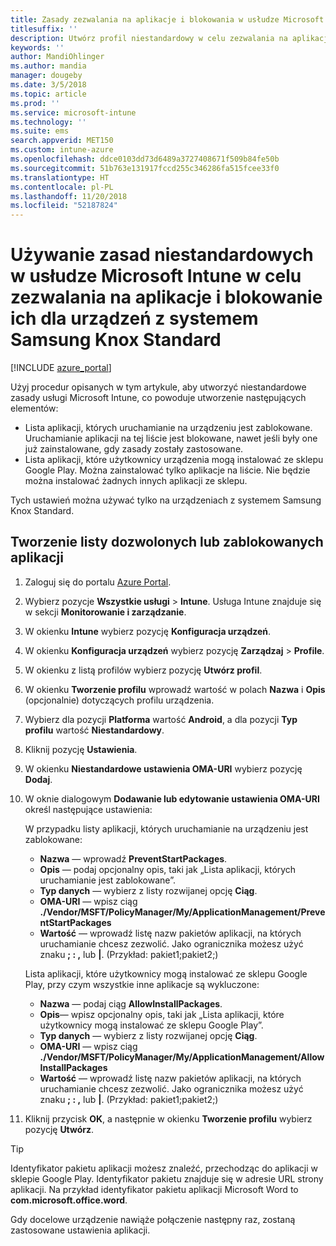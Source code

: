 ```yaml
---
title: Zasady zezwalania na aplikacje i blokowania w usłudze Microsoft Intune dla systemu Samsung Knox
titlesuffix: ''
description: Utwórz profil niestandardowy w celu zezwalania na aplikacje i blokowanie ich na urządzeniach z systemem Samsung Knox Standard.
keywords: ''
author: MandiOhlinger
ms.author: mandia
manager: dougeby
ms.date: 3/5/2018
ms.topic: article
ms.prod: ''
ms.service: microsoft-intune
ms.technology: ''
ms.suite: ems
search.appverid: MET150
ms.custom: intune-azure
ms.openlocfilehash: ddce0103dd73d6489a3727408671f509b84fe50b
ms.sourcegitcommit: 51b763e131917fccd255c346286fa515fcee33f0
ms.translationtype: HT
ms.contentlocale: pl-PL
ms.lasthandoff: 11/20/2018
ms.locfileid: "52187824"
---
```

# <a name="use-custom-policies-in-microsoft-intune-to-allow-and-block-apps-for-samsung-knox-standard-devices"></a>Używanie zasad niestandardowych w usłudze Microsoft Intune w celu zezwalania na aplikacje i blokowanie ich dla urządzeń z systemem Samsung Knox Standard 

[!INCLUDE [azure_portal](./includes/azure_portal.md)]

Użyj procedur opisanych w tym artykule, aby utworzyć niestandardowe zasady usługi Microsoft Intune, co powoduje utworzenie następujących elementów:

- Lista aplikacji, których uruchamianie na urządzeniu jest zablokowane. Uruchamianie aplikacji na tej liście jest blokowane, nawet jeśli były one już zainstalowane, gdy zasady zostały zastosowane.
- Lista aplikacji, które użytkownicy urządzenia mogą instalować ze sklepu Google Play. Można zainstalować tylko aplikacje na liście. Nie będzie można instalować żadnych innych aplikacji ze sklepu.

Tych ustawień można używać tylko na urządzeniach z systemem Samsung Knox Standard.

## <a name="create-an-allowed-or-blocked-app-list"></a>Tworzenie listy dozwolonych lub zablokowanych aplikacji

1. Zaloguj się do portalu [Azure Portal](https://portal.azure.com).
2. Wybierz pozycje **Wszystkie usługi** > **Intune**. Usługa Intune znajduje się w sekcji **Monitorowanie i zarządzanie**.
3. W okienku **Intune** wybierz pozycję **Konfiguracja urządzeń**.
2. W okienku **Konfiguracja urządzeń** wybierz pozycję **Zarządzaj** > **Profile**.
2. W okienku z listą profilów wybierz pozycję **Utwórz profil**.
3. W okienku **Tworzenie profilu** wprowadź wartość w polach **Nazwa** i **Opis** (opcjonalnie) dotyczących profilu urządzenia.
2. Wybierz dla pozycji **Platforma** wartość **Android**, a dla pozycji **Typ profilu** wartość **Niestandardowy**.
3. Kliknij pozycję **Ustawienia**.
3. W okienku **Niestandardowe ustawienia OMA-URI** wybierz pozycję **Dodaj**.
4. W oknie dialogowym **Dodawanie lub edytowanie ustawienia OMA-URI** określ następujące ustawienia:

   W przypadku listy aplikacji, których uruchamianie na urządzeniu jest zablokowane:

   - **Nazwa** — wprowadź **PreventStartPackages**.
   - **Opis** — podaj opcjonalny opis, taki jak „Lista aplikacji, których uruchamianie jest zablokowane”.
   -    **Typ danych** — wybierz z listy rozwijanej opcję **Ciąg**.
   -    **OMA-URI** — wpisz ciąg **./Vendor/MSFT/PolicyManager/My/ApplicationManagement/PreventStartPackages**
   -    **Wartość** — wprowadź listę nazw pakietów aplikacji, na których uruchamianie chcesz zezwolić. Jako ogranicznika możesz użyć znaku **; : ,** lub **|**. (Przykład: pakiet1;pakiet2;)

   Lista aplikacji, które użytkownicy mogą instalować ze sklepu Google Play, przy czym wszystkie inne aplikacje są wykluczone:
   - **Nazwa** — podaj ciąg **AllowInstallPackages**.
   - **Opis**— wpisz opcjonalny opis, taki jak „Lista aplikacji, które użytkownicy mogą instalować ze sklepu Google Play”.
   - **Typ danych** — wybierz z listy rozwijanej opcję **Ciąg**.
   - **OMA-URI** — wpisz ciąg **./Vendor/MSFT/PolicyManager/My/ApplicationManagement/AllowInstallPackages**
   - **Wartość** — wprowadź listę nazw pakietów aplikacji, na których uruchamianie chcesz zezwolić. Jako ogranicznika możesz użyć znaku **; : ,** lub **|**. (Przykład: pakiet1;pakiet2;)

4. Kliknij przycisk **OK**, a następnie w okienku **Tworzenie profilu** wybierz pozycję **Utwórz**.

>[!TIP]
> Identyfikator pakietu aplikacji możesz znaleźć, przechodząc do aplikacji w sklepie Google Play. Identyfikator pakietu znajduje się w adresie URL strony aplikacji. Na przykład identyfikator pakietu aplikacji Microsoft Word to **com.microsoft.office.word**.

Gdy docelowe urządzenie nawiąże połączenie następny raz, zostaną zastosowane ustawienia aplikacji.


<!---## Assign the custom profile--->
